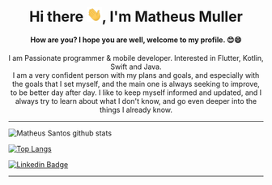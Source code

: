 <h1 align="center">Hi there <img src="https://raw.githubusercontent.com/ABSphreak/ABSphreak/master/gifs/Hi.gif" width="30px">, I'm Matheus Muller</h1>

<h4 align="center">How are you? I hope you are well, welcome to my profile. 😊😄</h4>

<p align="center">
I am Passionate programmer & mobile developer. Interested in Flutter, Kotlin, Swift and Java.<br>
I am a very confident person with my plans and goals, and especially with the goals that I set myself, and the main one is always seeking to improve, to be better day after day. I like to keep myself informed and updated, and I always try to learn about what I don't know, and go even deeper into the things I already know.
</p>

 ---

   <div style="display:inline">

![Matheus Santos github stats](https://github-readme-stats.vercel.app/api?username=resist0&show_icons=true&theme=dracula)

[![Top Langs](https://github-readme-stats.vercel.app/api/top-langs/?username=resist0&theme=dracula)](https://github.com/resist0/github-readme-stats)

   [![Linkedin Badge](https://img.shields.io/badge/-Matheus%20Santos-292929?style=flat-square&logo=Linkedin&logoColor=white&link=https://www.linkedin.com/in/math-santos/)](https://www.linkedin.com/in/math-santos/)
   
   </div>

---

   <div align="center">




   </div>
